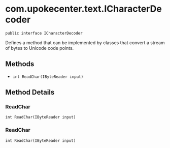 # com.upokecenter.text.ICharacterDecoder

    public interface ICharacterDecoder

Defines a method that can be implemented by classes that convert a stream of
 bytes to Unicode code points.

## Methods

* `int ReadChar(IByteReader input)`<br>

## Method Details

### ReadChar
    int ReadChar(IByteReader input)
### ReadChar
    int ReadChar(IByteReader input)
